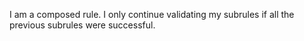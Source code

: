 I am a composed rule.
I only continue validating my subrules if all the previous subrules were successful.